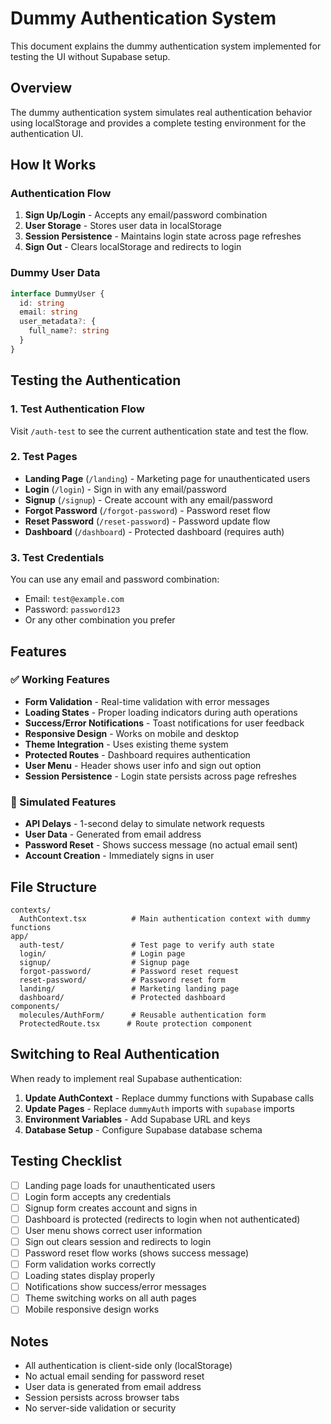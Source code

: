 # Dummy Authentication System

This document explains the dummy authentication system implemented for testing the UI without Supabase setup.

## Overview

The dummy authentication system simulates real authentication behavior using localStorage and provides a complete testing environment for the authentication UI.

## How It Works

### Authentication Flow
1. **Sign Up/Login** - Accepts any email/password combination
2. **User Storage** - Stores user data in localStorage
3. **Session Persistence** - Maintains login state across page refreshes
4. **Sign Out** - Clears localStorage and redirects to login

### Dummy User Data
```typescript
interface DummyUser {
  id: string
  email: string
  user_metadata?: {
    full_name?: string
  }
}
```

## Testing the Authentication

### 1. Test Authentication Flow
Visit `/auth-test` to see the current authentication state and test the flow.

### 2. Test Pages
- **Landing Page** (`/landing`) - Marketing page for unauthenticated users
- **Login** (`/login`) - Sign in with any email/password
- **Signup** (`/signup`) - Create account with any email/password
- **Forgot Password** (`/forgot-password`) - Password reset flow
- **Reset Password** (`/reset-password`) - Password update flow
- **Dashboard** (`/dashboard`) - Protected dashboard (requires auth)

### 3. Test Credentials
You can use any email and password combination:
- Email: `test@example.com`
- Password: `password123`
- Or any other combination you prefer

## Features

### ✅ Working Features
- **Form Validation** - Real-time validation with error messages
- **Loading States** - Proper loading indicators during auth operations
- **Success/Error Notifications** - Toast notifications for user feedback
- **Responsive Design** - Works on mobile and desktop
- **Theme Integration** - Uses existing theme system
- **Protected Routes** - Dashboard requires authentication
- **User Menu** - Header shows user info and sign out option
- **Session Persistence** - Login state persists across page refreshes

### 🔄 Simulated Features
- **API Delays** - 1-second delay to simulate network requests
- **User Data** - Generated from email address
- **Password Reset** - Shows success message (no actual email sent)
- **Account Creation** - Immediately signs in user

## File Structure

```
contexts/
  AuthContext.tsx          # Main authentication context with dummy functions
app/
  auth-test/               # Test page to verify auth state
  login/                   # Login page
  signup/                  # Signup page
  forgot-password/         # Password reset request
  reset-password/          # Password reset form
  landing/                 # Marketing landing page
  dashboard/               # Protected dashboard
components/
  molecules/AuthForm/      # Reusable authentication form
  ProtectedRoute.tsx      # Route protection component
```

## Switching to Real Authentication

When ready to implement real Supabase authentication:

1. **Update AuthContext** - Replace dummy functions with Supabase calls
2. **Update Pages** - Replace `dummyAuth` imports with `supabase` imports
3. **Environment Variables** - Add Supabase URL and keys
4. **Database Setup** - Configure Supabase database schema

## Testing Checklist

- [ ] Landing page loads for unauthenticated users
- [ ] Login form accepts any credentials
- [ ] Signup form creates account and signs in
- [ ] Dashboard is protected (redirects to login when not authenticated)
- [ ] User menu shows correct user information
- [ ] Sign out clears session and redirects to login
- [ ] Password reset flow works (shows success message)
- [ ] Form validation works correctly
- [ ] Loading states display properly
- [ ] Notifications show success/error messages
- [ ] Theme switching works on all auth pages
- [ ] Mobile responsive design works

## Notes

- All authentication is client-side only (localStorage)
- No actual email sending for password reset
- User data is generated from email address
- Session persists across browser tabs
- No server-side validation or security

